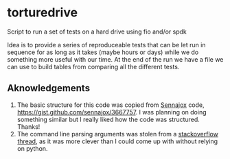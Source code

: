 # torturedrive
Script to run a set of tests on a hard drive using fio and/or spdk

Idea is to provide a series of reproduceable tests that can be let run
in sequence for as long as it takes (maybe hours or days) while we do
something more useful with our time. At the end of the run we have
a file we can use to build tables from comparing all the different tests.

## Aknowledgements

1. The basic structure for this code was copied from 
[Sennajox](https://github.com/sennajox) code, https://gist.github.com/sennajox/3667757. I was planning on doing something similar but I really liked how the code was structured. Thanks!
1. The command line parsing arguments was stolen from a [stackoverflow thread](https://stackoverflow.com/questions/192249/how-do-i-parse-command-line-arguments-in-bash), as it was more clever than I could come up with without relying on python.
